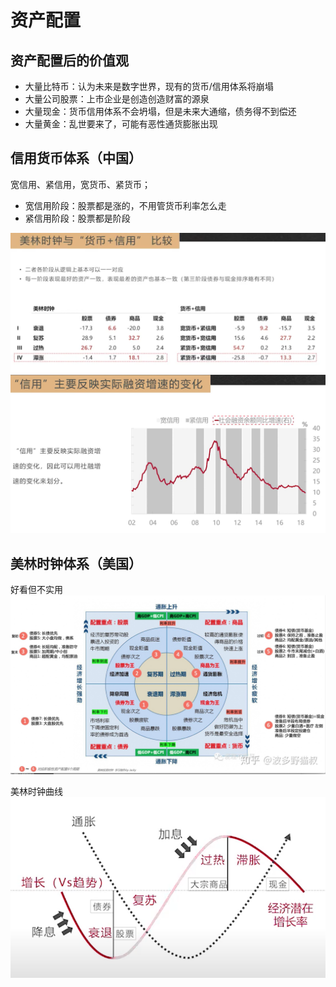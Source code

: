 # 资产配置


## 资产配置后的价值观
- 大量比特币：认为未来是数字世界，现有的货币/信用体系将崩塌
- 大量公司股票：上市企业是创造创造财富的源泉
- 大量现金：货币信用体系不会坍塌，但是未来大通缩，债务得不到偿还
- 大量黄金：乱世要来了，可能有恶性通货膨胀出现

## 信用货币体系（中国）
宽信用、紧信用，宽货币、紧货币；
- 宽信用阶段：股票都是涨的，不用管货币利率怎么走
- 紧信用阶段：股票都是阶段

![](./zcpz/2021-01-10-15-27-17.png)
![](./zcpz/2021-01-10-15-34-18.png)

## 美林时钟体系（美国）
好看但不实用
![](./zcpz/2021-01-10-15-11-12.png)

美林时钟曲线
![](./zcpz/2021-01-10-15-09-45.png)
